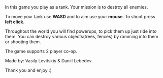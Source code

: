 In this game you play as a tank. Your mission is to destroy all enemies.

To move your tank use **WASD** and to aim use your **mouse**.
To shoot press **left click**.

Throughout the world you will find powerups, to pick them up just ride into them.
You can destroy various objects(trees, fences) by ramming into them or shooting them.

The game supports 2 player co-op.

Made by:
Vasily Levitskiy & Daniil Lebedev.

Thank you and enjoy :)
